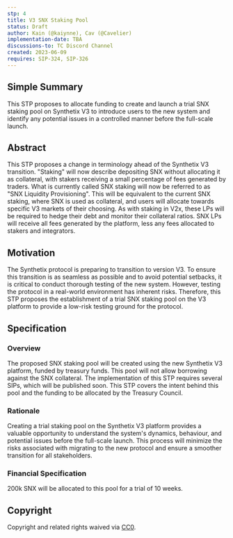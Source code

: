 ```yaml
---
stp: 4
title: V3 SNX Staking Pool
status: Draft
author: Kain (@kaiynne), Cav (@Cavelier)
implementation-date: TBA
discussions-to: TC Discord Channel
created: 2023-06-09
requires: SIP-324, SIP-326
---
```


## Simple Summary

This STP proposes to allocate funding to create and launch a trial SNX staking pool on Synthetix V3 to introduce users to the new system and identify any potential issues in a controlled manner before the full-scale launch.

## Abstract

This STP proposes a change in terminology ahead of the Synthetix V3 transition. "Staking" will now describe depositing SNX without allocating it as collateral, with stakers receiving a small percentage of fees generated by traders. What is currently called SNX staking will now be referred to as "SNX Liquidity Provisioning". This will be equivalent to the current SNX staking, where SNX is used as collateral, and users will allocate towards specific V3 markets of their choosing. As with staking in V2x, these LPs will be required to hedge their debt and monitor their collateral ratios. SNX LPs will receive all fees generated by the platform, less any fees allocated to stakers and integrators.

## Motivation

The Synthetix protocol is preparing to transition to version V3. To ensure this transition is as seamless as possible and to avoid potential setbacks, it is critical to conduct thorough testing of the new system. However, testing the protocol in a real-world environment has inherent risks. Therefore, this STP proposes the establishment of a trial SNX staking pool on the V3 platform to provide a low-risk testing ground for the protocol.

## Specification

### Overview

The proposed SNX staking pool will be created using the new Synthetix V3 platform, funded by treasury funds. This pool will not allow borrowing against the SNX collateral. The implementation of this STP requires several SIPs, which will be published soon. This STP covers the intent behind this pool and the funding to be allocated by the Treasury Council.

### Rationale

Creating a trial staking pool on the Synthetix V3 platform provides a valuable opportunity to understand the system's dynamics, behaviour, and potential issues before the full-scale launch. This process will minimize the risks associated with migrating to the new protocol and ensure a smoother transition for all stakeholders.

### Financial Specification

200k SNX will be allocated to this pool for a trial of 10 weeks.

## Copyright

Copyright and related rights waived via [CC0](https://creativecommons.org/publicdomain/zero/1.0/).

